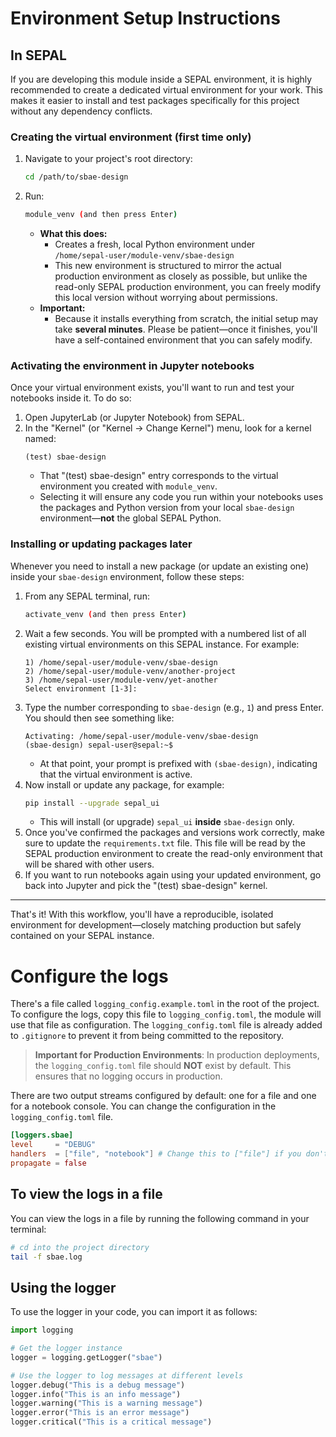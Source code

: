# Environment Setup Instructions

## In SEPAL

If you are developing this module inside a SEPAL environment, it is highly recommended to create a dedicated virtual environment for your work. This makes it easier to install and test packages specifically for this project without any dependency conflicts.

### Creating the virtual environment (first time only)

1.  Navigate to your project's root directory:
    ```bash
    cd /path/to/sbae-design
    ```
2.  Run:
    ```bash
    module_venv (and then press Enter)
    ```
    - **What this does:**
      - Creates a fresh, local Python environment under  
        `/home/sepal-user/module-venv/sbae-design`
      - This new environment is structured to mirror the actual production environment as closely as possible, but unlike the read-only SEPAL production environment, you can freely modify this local version without worrying about permissions.
    - **Important:**
      - Because it installs everything from scratch, the initial setup may take **several minutes**. Please be patient—once it finishes, you'll have a self-contained environment that you can safely modify.

### Activating the environment in Jupyter notebooks

Once your virtual environment exists, you'll want to run and test your notebooks inside it. To do so:

1.  Open JupyterLab (or Jupyter Notebook) from SEPAL.
2.  In the "Kernel" (or "Kernel → Change Kernel") menu, look for a kernel named:
    ```
    (test) sbae-design
    ```
    - That "(test) sbae-design" entry corresponds to the virtual environment you created with `module_venv`.
    - Selecting it will ensure any code you run within your notebooks uses the packages and Python version from your local `sbae-design` environment—**not** the global SEPAL Python.

### Installing or updating packages later

Whenever you need to install a new package (or update an existing one) inside your `sbae-design` environment, follow these steps:

1.  From any SEPAL terminal, run:
    ```bash
    activate_venv (and then press Enter)
    ```
2.  Wait a few seconds. You will be prompted with a numbered list of all existing virtual environments on this SEPAL instance. For example:
    ```
    1) /home/sepal-user/module-venv/sbae-design
    2) /home/sepal-user/module-venv/another-project
    3) /home/sepal-user/module-venv/yet-another
    Select environment [1-3]:
    ```
3.  Type the number corresponding to `sbae-design` (e.g., `1`) and press Enter. You should then see something like:
    ```
    Activating: /home/sepal-user/module-venv/sbae-design
    (sbae-design) sepal-user@sepal:~$
    ```
    - At that point, your prompt is prefixed with `(sbae-design)`, indicating that the virtual environment is active.
4.  Now install or update any package, for example:
    ```bash
    pip install --upgrade sepal_ui
    ```
    - This will install (or upgrade) `sepal_ui` **inside** `sbae-design` only.
5.  Once you've confirmed the packages and versions work correctly, make sure to update the `requirements.txt` file. This file will be read by the SEPAL production environment to create the read-only environment that will be shared with other users.
6.  If you want to run notebooks again using your updated environment, go back into Jupyter and pick the "(test) sbae-design" kernel.

---

That's it! With this workflow, you'll have a reproducible, isolated environment for development—closely matching production but safely contained on your SEPAL instance.

# Configure the logs

There's a file called `logging_config.example.toml` in the root of the project. To configure the logs, copy this file to `logging_config.toml`, the module will use that file as configuration. The `logging_config.toml` file is already added to `.gitignore` to prevent it from being committed to the repository.

> **Important for Production Environments**: In production deployments, the `logging_config.toml` file should **NOT** exist by default. This ensures that no logging occurs in production.

There are two output streams configured by default: one for a file and one for a notebook console. You can change the configuration in the `logging_config.toml` file.

```toml
[loggers.sbae]
level     = "DEBUG"
handlers  = ["file", "notebook"] # Change this to ["file"] if you don't want notebook logs
propagate = false
```

## To view the logs in a file

You can view the logs in a file by running the following command in your terminal:

```bash
# cd into the project directory
tail -f sbae.log
```

## Using the logger

To use the logger in your code, you can import it as follows:

```python
import logging

# Get the logger instance
logger = logging.getLogger("sbae")

# Use the logger to log messages at different levels
logger.debug("This is a debug message")
logger.info("This is an info message")
logger.warning("This is a warning message")
logger.error("This is an error message")
logger.critical("This is a critical message")
```
